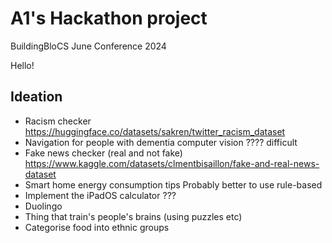 # A1's Hackathon project

BuildingBloCS June Conference 2024

Hello!

## Ideation

- Racism checker
  https://huggingface.co/datasets/sakren/twitter_racism_dataset
- Navigation for people with dementia
  computer vision ???? difficult
- Fake news checker (real and not fake)
  https://www.kaggle.com/datasets/clmentbisaillon/fake-and-real-news-dataset
- Smart home energy consumption tips
  Probably better to use rule-based
- Implement the iPadOS calculator
  ???
- Duolingo
- Thing that train's people's brains (using puzzles etc)
- Categorise food into ethnic groups

